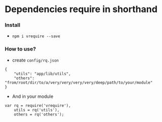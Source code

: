# Dependencies require in shorthand

### Install
* `npm i vrequire --save`

### How to use?
* create `config/rq.json`

```
{
	"utils": "app/lib/utils",
	"others": "from/root/dir/to/a/very/very/very/very/deep/path/to/your/module"
}
```

* And in your module
```
var rq = require('vrequire'),
	utils = rq('utils'),
	others = rq('others');
```
